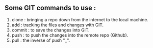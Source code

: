 
## Some GIT commands to use : 

1) clone : bringing a repo down from the internet to the local machine.
2) add : tracking the files and changes with GIT. 
3) commit : to save the changes into GIT. 
4) push : to push the changes into the remote repo (Github).
5) pull : the inverse of push "_". 

